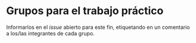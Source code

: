 # Grupos para el trabajo práctico

Informarlos en el *issue* abierto para este fin, etiquetando en un comentario a los/las integrantes de cada grupo.
